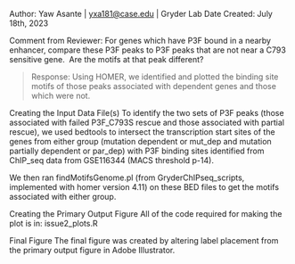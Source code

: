 Author: Yaw Asante | yxa181@case.edu | Gryder Lab
Date Created: July 18th, 2023

Comment from Reviewer:
For genes which have P3F bound in a nearby enhancer, compare these P3F peaks to P3F peaks that are not near a C793 sensitive gene.  Are the motifs at that peak different?
> Response: Using HOMER, we identified and plotted the binding site motifs of those peaks associated with dependent genes and those which were not.

Creating the Input Data File(s)
To identify the two sets of P3F peaks (those associated with failed P3F_C793S rescue and those associated with partial rescue), we used bedtools to intersect the transcription start sites of the genes from either group (mutation dependent or mut_dep and mutation partially dependent or par_dep) with P3F binding sites identified from ChIP_seq data from GSE116344 (MACS threshold p-14).


We then ran findMotifsGenome.pl (from GryderChIPseq_scripts, implemented with homer version 4.11) on these BED files to get the motifs associated with either group.

Creating the Primary Output Figure
All of the code required for making the plot is in: issue2_plots.R

Final Figure
The final figure was created by altering label placement from the primary output figure in Adobe Illustrator.
